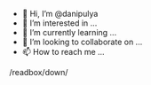 - 👋 Hi, I’m @danipulya
- 👀 I’m interested in ...
- 🌱 I’m currently learning ...
- 💞️ I’m looking to collaborate on ...
- 📫 How to reach me ...

<!---
danipulya/danipulya is a ✨ special ✨ repository because its `README.md` (this file) appears on your GitHub profile.
You can click the Preview link to take a look at your changes.
--->
/readbox/down/
